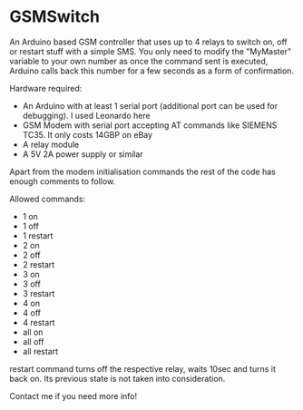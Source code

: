 # GSMSwitch
An Arduino based GSM controller that uses up to 4 relays to switch on, off or restart stuff with a simple SMS.
You only need to modify the "MyMaster" variable to your own number as once the command sent is executed, Arduino calls back this number for a few seconds as a form of confirmation.

Hardware required:
- An Arduino with at least 1 serial port (additional port can be used for debugging). I used Leonardo here
- GSM Modem with serial port accepting AT commands like SIEMENS TC35. It only costs 14GBP on eBay
- A relay module
- A 5V 2A power supply or similar

Apart from the modem initialisation commands the rest of the code has enough comments to follow.

Allowed commands:
- 1 on
- 1 off
- 1 restart
- 2 on
- 2 off
- 2 restart
- 3 on
- 3 off
- 3 restart
- 4 on
- 4 off
- 4 restart
- all on
- all off
- all restart

restart command turns off the respective relay, waits 10sec and turns it back on. Its previous state is not taken into consideration.

Contact me if you need more info!
